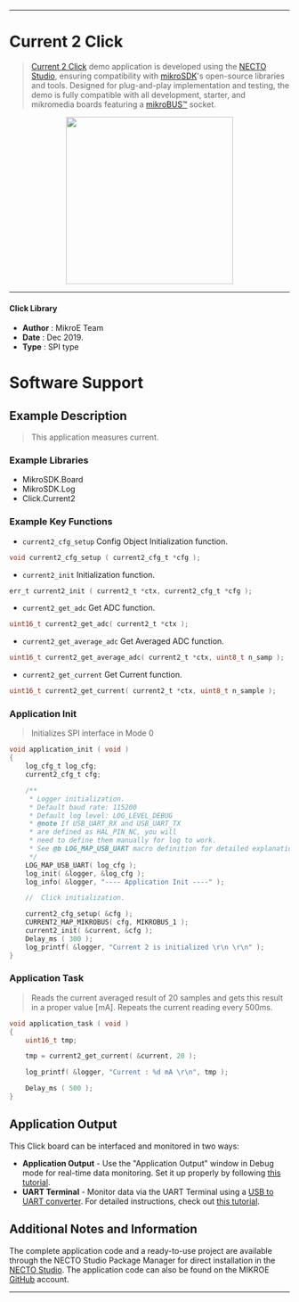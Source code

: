 
---
# Current 2 Click

> [Current 2 Click](https://www.mikroe.com/?pid_product=MIKROE-3292) demo application is developed using
the [NECTO Studio](https://www.mikroe.com/necto), ensuring compatibility with [mikroSDK](https://www.mikroe.com/mikrosdk)'s
open-source libraries and tools. Designed for plug-and-play implementation and testing, the demo is fully compatible with
all development, starter, and mikromedia boards featuring a [mikroBUS&trade;](https://www.mikroe.com/mikrobus) socket.

<p align="center">
  <img src="https://www.mikroe.com/?pid_product=MIKROE-3292&image=1" height=300px>
</p>

---

#### Click Library

- **Author**        : MikroE Team
- **Date**          : Dec 2019.
- **Type**          : SPI type

# Software Support

## Example Description

> This application measures current.

### Example Libraries

- MikroSDK.Board
- MikroSDK.Log
- Click.Current2

### Example Key Functions

- `current2_cfg_setup` Config Object Initialization function. 
```c
void current2_cfg_setup ( current2_cfg_t *cfg );
``` 
 
- `current2_init` Initialization function. 
```c
err_t current2_init ( current2_t *ctx, current2_cfg_t *cfg );
```

- `current2_get_adc` Get ADC function. 
```c
uint16_t current2_get_adc( current2_t *ctx );
```
 
- `current2_get_average_adc` Get Averaged ADC function. 
```c
uint16_t current2_get_average_adc( current2_t *ctx, uint8_t n_samp );
```

- `current2_get_current` Get Current function. 
```c
uint16_t current2_get_current( current2_t *ctx, uint8_t n_sample );
```

### Application Init

> Initializes SPI interface in Mode 0

```c
void application_init ( void )
{
    log_cfg_t log_cfg;
    current2_cfg_t cfg;

    /** 
     * Logger initialization.
     * Default baud rate: 115200
     * Default log level: LOG_LEVEL_DEBUG
     * @note If USB_UART_RX and USB_UART_TX 
     * are defined as HAL_PIN_NC, you will 
     * need to define them manually for log to work. 
     * See @b LOG_MAP_USB_UART macro definition for detailed explanation.
     */
    LOG_MAP_USB_UART( log_cfg );
    log_init( &logger, &log_cfg );
    log_info( &logger, "---- Application Init ----" );

    //  Click initialization.

    current2_cfg_setup( &cfg );
    CURRENT2_MAP_MIKROBUS( cfg, MIKROBUS_1 );
    current2_init( &current, &cfg );
    Delay_ms ( 300 );
    log_printf( &logger, "Current 2 is initialized \r\n \r\n" );
}
```

### Application Task

> Reads the current averaged result of 20 samples and
> gets this result in a proper value [mA]. Repeats the current reading every 500ms.

```c
void application_task ( void )
{
    uint16_t tmp;

    tmp = current2_get_current( &current, 20 );

    log_printf( &logger, "Current : %d mA \r\n", tmp );

    Delay_ms ( 500 );
}
```

## Application Output

This Click board can be interfaced and monitored in two ways:
- **Application Output** - Use the "Application Output" window in Debug mode for real-time data monitoring.
Set it up properly by following [this tutorial](https://www.youtube.com/watch?v=ta5yyk1Woy4).
- **UART Terminal** - Monitor data via the UART Terminal using
a [USB to UART converter](https://www.mikroe.com/click/interface/usb?interface*=uart,uart). For detailed instructions,
check out [this tutorial](https://help.mikroe.com/necto/v2/Getting%20Started/Tools/UARTTerminalTool).

## Additional Notes and Information

The complete application code and a ready-to-use project are available through the NECTO Studio Package Manager for 
direct installation in the [NECTO Studio](https://www.mikroe.com/necto). The application code can also be found on
the MIKROE [GitHub](https://github.com/MikroElektronika/mikrosdk_click_v2) account.

---
